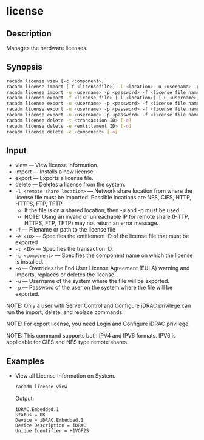 # license

## Description

Manages the hardware licenses.

## Synopsis

```bash
racadm license view [-c <component>]
racadm license import [-f <licensefile>] -l <location> -u <username> -p <password> -c <component> [-o]
racadm license import -u <username> -p <password> -f <license file name> -l <location> -c <FQDD> [-o]
racadm license export -f <license file> [-l <location>] [-u <username>] [-p <password>] -e <ID> -c <component>
racadm license export -u <username> -p <password> -f <license file name> -l <location> -t <transaction ID>
racadm license export -u <username> -p <password> -f <license file name> -l <locaton> -e <entitlement ID>
racadm license export -u <username> -p <password> -f <license file name> -l <location> -c <FQDD>
racadm license delete -t <transaction ID> [-o]
racadm license delete -e <entitlement ID> [-o]
racadm license delete -c <component> [-o]
```

## Input

- view — View license information.
- import — Installs a new license.
- export — Exports a license file.
- delete — Deletes a license from the system.
- `-l <remote share location>` — Network share location from where the license file must be imported. Possible locations are NFS, CIFS, HTTP, HTTPS, FTP, TFTP.
  - If the file is on a shared location, then -u <share user> and -p <share password> must be used.
  - NOTE: Using an invalid or unreachable IP for remote share (HTTP, HTTPS, FTP, TFTP) may not return an error message.
- `-f` — Filename or path to the license file
- `-e <ID>` — Specifies the entitlement ID of the license file that must be exported
- `-t <ID>` — Specifies the transaction ID.
- `-c <component>` — Specifies the component name on which the license is installed.
- `-o` — Overrides the End User License Agreement (EULA) warning and imports, replaces or deletes the license.
- `-u` — Username of the system where the file will be exported.
- `-p` — Password of the user on the system where the file will be exported.

NOTE: Only a user with Server Control and Configure iDRAC privilege can run the import, delete, and replace commands.

NOTE: For export license, you need Login and Configure iDRAC privilege.

NOTE: This command supports both IPV4 and IPV6 formats. IPV6 is applicable for CIFS and NFS type remote shares.

## Examples

- View all License Information on System.
  ```bash
  racadm license view
  ```
  Output:
  ```
  iDRAC.Embedded.1
  Status = OK
  Device = iDRAC.Embedded.1
  Device Description = iDRAC
  Unique Identifier = H1VGF2S
  ```